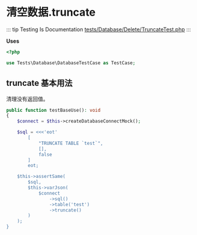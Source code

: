 # 清空数据.truncate

::: tip Testing Is Documentation
[tests/Database/Delete/TruncateTest.php](https://github.com/hunzhiwange/framework/blob/master/tests/Database/Delete/TruncateTest.php)
:::
    
**Uses**

``` php
<?php

use Tests\Database\DatabaseTestCase as TestCase;
```

## truncate 基本用法

清理没有返回值。

``` php
public function testBaseUse(): void
{
    $connect = $this->createDatabaseConnectMock();

    $sql = <<<'eot'
        [
            "TRUNCATE TABLE `test`",
            [],
            false
        ]
        eot;

    $this->assertSame(
        $sql,
        $this->varJson(
            $connect
                ->sql()
                ->table('test')
                ->truncate()
        )
    );
}
```